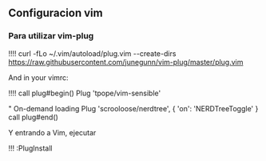 ## Configuracion vim

### Para utilizar vim-plug

!!!! curl -fLo ~/.vim/autoload/plug.vim --create-dirs \
    https://raw.githubusercontent.com/junegunn/vim-plug/master/plug.vim

And in your vimrc:

!!!! call plug#begin()
Plug 'tpope/vim-sensible'

" On-demand loading
Plug 'scrooloose/nerdtree', { 'on': 'NERDTreeToggle' }
call plug#end()

Y entrando a Vim, ejecutar

!!! :PlugInstall
